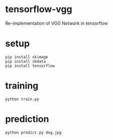 # tensorflow-vgg
Re-implementation of VGG Network in tensorflow

# setup

```
pip install skimage
pip install skdata
pip install tensorflow
```

# training

```
python train.py
```

# prediction

```
python predict.py dog.jpg
```
